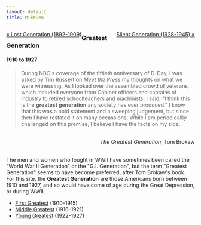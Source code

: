 ```yaml
---
layout: default
title: MikeGen
---
```

<a href="/mike-gen/generations/lost.html" class="previous" style="float: left !important">&laquo; Lost Generation (1892-1909)</a><a href="/mike-gen/generations/silent.html" class="next" style="float: right !important">Silent Generation (1928-1945) &raquo;</a>

### Greatest Generation
#### 1910 to 1927
>During NBC's coverage of the fiftieth anniversary of D-Day, I was asked by Tim Russert on <em>Meet the Press</em> my thoughts on what we were witnessing. As I looked over the assembled crowd of veterans, which included everyone from Cabinet officers and captains of industry to retired schoolteachers and machinists, I said, "I think this is the **greatest generation** any society has ever produced." I know that this was a bold statement and a sweeping judgement, but since then I have restated it on many occassions. While I am periodicallly challenged on this premise, I believe I have the facts on my side.

<br>
<div style="text-align: right"> <em>The Greatest Generation</em>, Tom Brokaw </div>
<br>  
  
The men and women who fought in WWII have sometimes been called the "World War II Generation" or the "G.I. Generation", but the term "Greatest Generation" seems to have become preferred, after Tom Brokaw's book. For this site, the **Greatest Generation** are those Americans born between 1910 and 1927, and so would have come of age during the Great Depression, or during WWII. 

- [First Greatest](/mike-gen/generations/greatest-first.html) (1910-1915)
- [Middle Greatest](/mike-gen/generations/greatest-middle.html) (1916-1921)
- [Young Greatest](/mike-gen/generations/greatest-young.html) (1922-1927)
